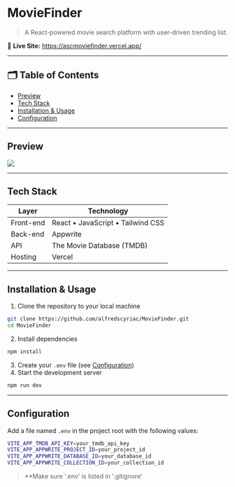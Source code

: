 # MovieFinder

> A React-powered movie search platform with user-driven trending list. 

📍 **Live Site:** https://ascmoviefinder.vercel.app/ 

---

## 🗂 Table of Contents

- [Preview](#preview)
- [Tech Stack](#tech-stack)  
- [Installation & Usage](#installation--usage)  
- [Configuration](#configuration)   

---

## Preview 
<div>
    <a href="https://www.loom.com/share/13aff57db4c541a693b2df7f8065acfa">
      <img style="max-width:300px;" src="https://cdn.loom.com/sessions/thumbnails/13aff57db4c541a693b2df7f8065acfa-fb13784075d5f6dc-full-play.gif">
    </a>
  </div>

---

## Tech Stack

| Layer           | Technology                          |
| --------------- | ----------------------------------- |
| Front-end       | React • JavaScript • Tailwind CSS   |
| Back-end        | Appwrite                            |
| API             | The Movie Database (TMDB)           |
| Hosting         | Vercel                              |

---

## Installation & Usage

1. Clone the repository to your local machine  
```bash 
git clone https://github.com/alfredscyriac/MovieFinder.git
cd MovieFinder
```
2. Install dependencies  
```bash
npm install
```
3. Create your `.env` file (see [Configuration](#configuration))  
4. Start the development server  
```bash 
npm run dev
```

---

## Configuration

Add a file named `.env` in the project root with the following values:
```bash
VITE_APP_TMDB_API_KEY=your_tmdb_api_key
VITE_APP_APPWRITE_PROJECT_ID=your_project_id
VITE_APP_APPWRITE_DATABASE_ID=your_database_id
VITE_APP_APPWRITE_COLLECTION_ID=your_collection_id
```
>**Make sure '.env' is listed in '.gitignore'



